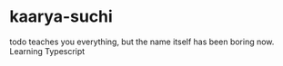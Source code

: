 # kaarya-suchi
todo teaches you everything, but the name itself has been boring now. Learning Typescript
